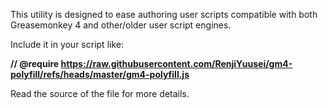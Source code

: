 This utility is designed to ease authoring user scripts compatible with
both Greasemonkey 4 and other/older user script engines.

Include it in your script like:

   **// @require https://raw.githubusercontent.com/RenjiYuusei/gm4-polyfill/refs/heads/master/gm4-polyfill.js**

Read the source of the file for more details.
